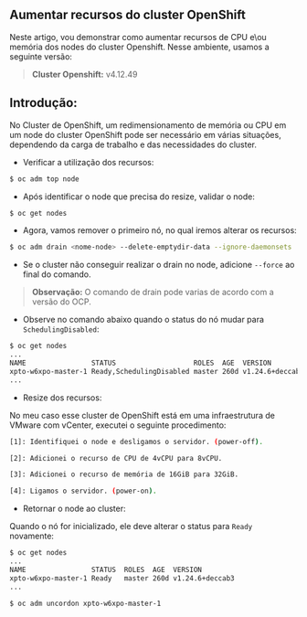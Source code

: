 ## Aumentar recursos do cluster OpenShift

Neste artigo, vou demonstrar como aumentar recursos de CPU e\ou memória dos nodes do cluster Openshift.
Nesse ambiente, usamos a seguinte versão:

> **Cluster Openshift:** v4.12.49

## Introdução:

No Cluster de OpenShift, um redimensionamento de memória ou CPU em um node do cluster OpenShift pode ser necessário em várias situações, dependendo da carga de trabalho e das necessidades do cluster.

- Verificar a utilização dos recursos:
```bash
$ oc adm top node
```

- Após identificar o node que precisa do resize, validar o node:
```bash
$ oc get nodes 
```

- Agora, vamos remover o primeiro nó, no qual iremos alterar os recursos:
```bash
$ oc adm drain <nome-node> --delete-emptydir-data --ignore-daemonsets
```
* Se o cluster não conseguir realizar o drain no node, adicione `--force` ao final do comando.

> **Observação:** O comando de drain pode varias de acordo com a versão do OCP.

- Observe no comando abaixo quando o status do nó mudar para `SchedulingDisabled`:
```bash
$ oc get nodes
...
NAME                STATUS                   ROLES  AGE  VERSION 
xpto-w6xpo-master-1 Ready,SchedulingDisabled master 260d v1.24.6+deccab3
...
```

- Resize dos recursos:

No meu caso esse cluster de OpenShift está em uma infraestrutura de VMware com vCenter, executei o seguinte procedimento:
```bash
[1]: Identifiquei o node e desligamos o servidor. (power-off).

[2]: Adicionei o recurso de CPU de 4vCPU para 8vCPU.

[3]: Adicionei o recurso de memória de 16GiB para 32GiB.

[4]: Ligamos o servidor. (power-on).
```

- Retornar o node ao cluster:

Quando o nó for inicializado, ele deve alterar o status para `Ready` novamente: 
```bash
$ oc get nodes
...
NAME                STATUS  ROLES  AGE  VERSION
xpto-w6xpo-master-1 Ready   master 260d v1.24.6+deccab3
...

$ oc adm uncordon xpto-w6xpo-master-1
```
